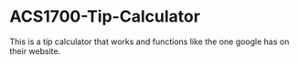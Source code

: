# ACS1700-Tip-Calculator
This is a tip calculator that works and functions like the one google has on their website.
